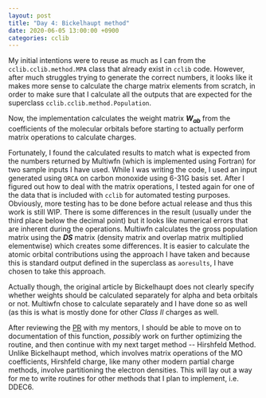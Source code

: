 ```yaml
---
layout: post
title: "Day 4: Bickelhaupt method"
date: 2020-06-05 13:00:00 +0900
categories: cclib
---
```


My initial intentions were to reuse as much as I can from the `cclib.cclib.method.MPA` class that already exist in `cclib` code. However, after much struggles trying to generate the correct numbers, it looks like it makes more sense to calculate the charge matrix elements from scratch, in order to make sure that I calculate all the outputs that are expected for the superclass `cclib.cclib.method.Population`.

Now, the implementation calculates the weight matrix ***W<sub>ab</sub>*** from the coefficients of the molecular orbitals before starting to actually perform matrix operations to calculate charges.

Fortunately, I found the calculated results to match what is expected from the numbers returned by Multiwfn (which is implemented using Fortran) for two sample inputs I have used. While I was writing the code, I used an input generated using `ORCA` on carbon monoxide using 6-31G basis set. After I figured out how to deal with the matrix operations, I tested again for one of the data that is included with `cclib` for automated testing purposes. Obviously, more testing has to be done before actual release and thus this work is still WIP. There is some differences in the result (usually under the third place below the decimal point) but it looks like numerical errors that are inherent during the operations. Multiwfn calculates the gross population matrix using the ***DS*** matrix (density matrix and overlap matrix multiplied elementwise) which creates some differences. It is easier to calculate the atomic orbital contributions using the approach I have taken and because this is standard output defined in the superclass as `aoresults`, I have chosen to take this approach.

Actually though, the original article by Bickelhaupt does not clearly specify whether weights should be calculated separately for alpha and beta orbitals or not. Multiwfn chose to calculate separately and I have done so as well (as this is what is mostly done for other *Class II* charges as well.

After reviewing the [PR](https://github.com/cclib/cclib/pull/869) with my mentors, I should be able to move on to documentation of this function, *possibly* work on further optimizing the routine, and then continue with my next target method -- Hirshfeld Method. Unlike Bickelhaupt method, which involves matrix operations of the MO coefficients, Hirshfeld charge, like many other modern partial charge methods, involve partitioning the electron densities. This will lay out a way for me to write routines for other methods that I plan to implement, i.e. DDEC6.

